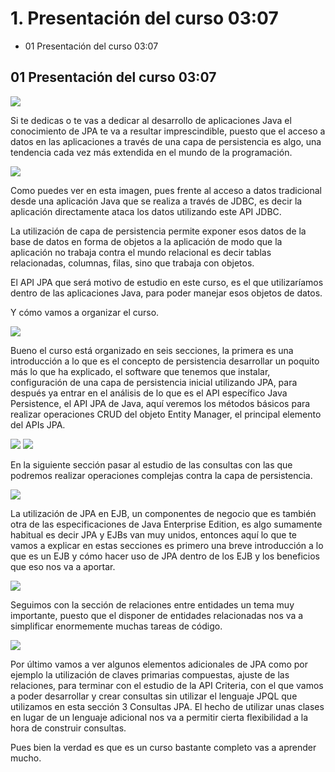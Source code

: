 # 1. Presentación del curso 03:07

* 01 Presentación del curso 03:07

## 01 Presentación del curso 03:07

<img src="images/1-01.png">

Si te dedicas o te vas a dedicar al desarrollo de aplicaciones Java el conocimiento de JPA te va a resultar imprescindible, puesto que el acceso a datos en las aplicaciones a través de una capa de persistencia es algo, una tendencia cada vez más extendida en el mundo de la programación.

<img src="images/1-02.png">

Como puedes ver en esta imagen, pues frente al acceso a datos tradicional desde una aplicación Java que se realiza a través de JDBC, es decir la aplicación directamente ataca los datos utilizando este API JDBC.

La utilización de capa de persistencia permite exponer esos datos de la base de datos en forma de objetos a la aplicación de modo que la aplicación no trabaja contra el mundo relacional es decir tablas relacionadas, columnas, filas, sino que trabaja con objetos.

El API JPA que será motivo de estudio en este curso, es el que utilizaríamos dentro de las aplicaciones Java, para poder manejar esos objetos de datos. 

Y cómo vamos a organizar el curso.

<img src="images/1-03.png">

Bueno el curso está organizado en seis secciones, la primera es una introducción a lo que es el concepto de persistencia desarrollar un poquito más lo que ha explicado, el software que tenemos que instalar, configuración de una capa de persistencia inicial utilizando JPA, para después ya entrar en el análisis de lo que es el API específico Java Persistence, el API JPA de Java, aquí veremos los métodos básicos para realizar operaciones CRUD del objeto Entity Manager, el principal elemento del APIs JPA.

<img src="images/1-04.png">

<img src="images/1-05.png">

En la siguiente sección pasar al estudio de las consultas con las que podremos realizar operaciones complejas contra la capa de persistencia.


<img src="images/1-06.png">

La utilización de JPA en EJB, un componentes de negocio que es también otra de las especificaciones de Java Enterprise Edition, es algo sumamente habitual es decir JPA y EJBs van muy unidos, entonces aquí lo que te vamos a explicar en estas secciones es primero una breve introducción a lo que es un EJB y cómo hacer uso de JPA dentro de los EJB y los beneficios que eso nos va a aportar.

<img src="images/1-07.png">

Seguimos con la sección de relaciones entre entidades un tema muy importante, puesto que el disponer de entidades relacionadas nos va a simplificar enormemente muchas tareas de código.

<img src="images/1-08.png">

Por último vamos a ver algunos elementos adicionales de JPA como por ejemplo la utilización de claves primarias compuestas, ajuste de las relaciones, para terminar con el estudio de la API Criteria, con el que vamos a poder desarrollar y crear consultas sin utilizar el lenguaje JPQL que utilizamos en esta sección 3 Consultas JPA. El hecho de utilizar unas clases en lugar de un lenguaje adicional nos va a permitir cierta flexibilidad a la hora de construir consultas.

Pues bien la verdad es que es un curso bastante completo vas a aprender mucho.


